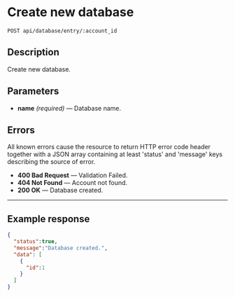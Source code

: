 # Create new database

    POST api/database/entry/:account_id

## Description

Create new database.

## Parameters

- **name** _(required)_ — Database name.

## Errors

All known errors cause the resource to return HTTP error code header together with a JSON array containing at least 'status' and 'message' keys describing the source of error.

- **400 Bad Request** — Validation Failed.
- **404 Not Found** — Account not found.
- **200 OK** — Database created.

***

## Example response

```json
{
  "status":true,
  "message":"Database created.",
  "data": [
    {
      "id":1
    }
  ]
}
```
